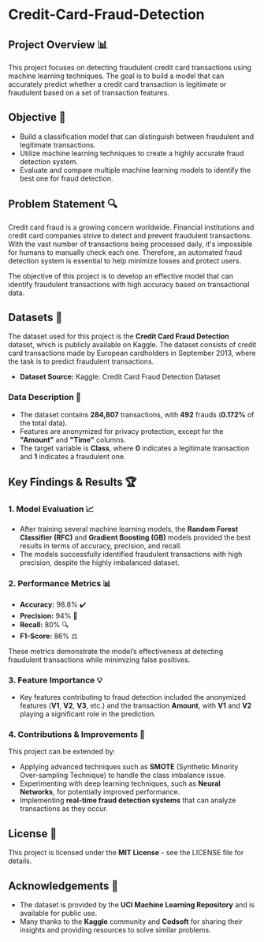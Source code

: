 # Credit-Card-Fraud-Detection

## Project Overview 📊

This project focuses on detecting fraudulent credit card transactions using machine learning techniques. The goal is to build a model that can accurately predict whether a credit card transaction is legitimate or fraudulent based on a set of transaction features.

## Objective 🎯

- Build a classification model that can distinguish between fraudulent and legitimate transactions.
- Utilize machine learning techniques to create a highly accurate fraud detection system.
- Evaluate and compare multiple machine learning models to identify the best one for fraud detection.

## Problem Statement 🔍

Credit card fraud is a growing concern worldwide. Financial institutions and credit card companies strive to detect and prevent fraudulent transactions. With the vast number of transactions being processed daily, it's impossible for humans to manually check each one. Therefore, an automated fraud detection system is essential to help minimize losses and protect users.

The objective of this project is to develop an effective model that can identify fraudulent transactions with high accuracy based on transactional data.

## Datasets 📂

The dataset used for this project is the **Credit Card Fraud Detection** dataset, which is publicly available on Kaggle. The dataset consists of credit card transactions made by European cardholders in September 2013, where the task is to predict fraudulent transactions.

- **Dataset Source:** Kaggle: Credit Card Fraud Detection Dataset

### Data Description 🚀

- The dataset contains **284,807** transactions, with **492** frauds (**0.172%** of the total data).
- Features are anonymized for privacy protection, except for the **"Amount"** and **"Time"** columns.
- The target variable is **Class**, where **0** indicates a legitimate transaction and **1** indicates a fraudulent one.

## Key Findings & Results 🏆

### 1. Model Evaluation 📈

- After training several machine learning models, the **Random Forest Classifier (RFC)** and **Gradient Boosting (GB)** models provided the best results in terms of accuracy, precision, and recall.
- The models successfully identified fraudulent transactions with high precision, despite the highly imbalanced dataset.

### 2. Performance Metrics 📊

- **Accuracy:** 98.8% ✔️
- **Precision:** 94% 🎯
- **Recall:** 80% 🔍
- **F1-Score:** 86% ⚖️

These metrics demonstrate the model’s effectiveness at detecting fraudulent transactions while minimizing false positives.

### 3. Feature Importance 💡

- Key features contributing to fraud detection included the anonymized features (**V1**, **V2**, **V3**, etc.) and the transaction **Amount**, with **V1** and **V2** playing a significant role in the prediction.

### 4. Contributions & Improvements 🔧

This project can be extended by:
- Applying advanced techniques such as **SMOTE** (Synthetic Minority Over-sampling Technique) to handle the class imbalance issue.
- Experimenting with deep learning techniques, such as **Neural Networks**, for potentially improved performance.
- Implementing **real-time fraud detection systems** that can analyze transactions as they occur.

## License 📜

This project is licensed under the **MIT License** - see the LICENSE file for details.

## Acknowledgements 🙏

- The dataset is provided by the **UCI Machine Learning Repository** and is available for public use.
- Many thanks to the **Kaggle** community and **Codsoft** for sharing their insights and providing resources to solve similar problems.
